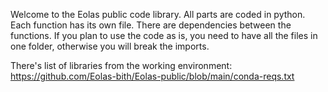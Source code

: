 Welcome to the Eolas public code library.
All parts are coded in python. Each function has its own file.
There are dependencies between the functions. If you plan to use the code as is, you need to have all the files in one folder, otherwise you will break the imports.

There's list of libraries from the working environment:
https://github.com/Eolas-bith/Eolas-public/blob/main/conda-reqs.txt
